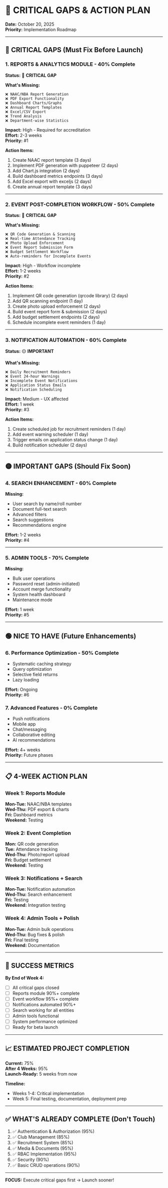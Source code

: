 # 🎯 CRITICAL GAPS & ACTION PLAN

**Date:** October 20, 2025  
**Priority:** Implementation Roadmap

---

## 🔴 **CRITICAL GAPS (Must Fix Before Launch)**

### **1. REPORTS & ANALYTICS MODULE** - 40% Complete
**Status:** 🔴 **CRITICAL GAP**

**What's Missing:**
```
❌ NAAC/NBA Report Generation
❌ PDF Export Functionality  
❌ Dashboard Charts/Graphs
❌ Annual Report Templates
❌ Excel/CSV Export
❌ Trend Analysis
❌ Department-wise Statistics
```

**Impact:** High - Required for accreditation  
**Effort:** 2-3 weeks  
**Priority:** #1

**Action Items:**
1. Create NAAC report template (3 days)
2. Implement PDF generation with puppeteer (2 days)
3. Add Chart.js integration (2 days)
4. Build dashboard metrics endpoints (3 days)
5. Add Excel export with exceljs (2 days)
6. Create annual report template (3 days)

---

### **2. EVENT POST-COMPLETION WORKFLOW** - 50% Complete
**Status:** 🔴 **CRITICAL GAP**

**What's Missing:**
```
❌ QR Code Generation & Scanning
❌ Real-time Attendance Tracking
❌ Photo Upload Enforcement
❌ Event Report Submission Form
❌ Budget Settlement Workflow
❌ Auto-reminders for Incomplete Events
```

**Impact:** High - Workflow incomplete  
**Effort:** 1-2 weeks  
**Priority:** #2

**Action Items:**
1. Implement QR code generation (qrcode library) (2 days)
2. Add QR scanning endpoint (1 day)
3. Create photo upload enforcement (2 days)
4. Build event report form & submission (2 days)
5. Add budget settlement endpoints (2 days)
6. Schedule incomplete event reminders (1 day)

---

### **3. NOTIFICATION AUTOMATION** - 60% Complete
**Status:** 🟡 **IMPORTANT**

**What's Missing:**
```
❌ Daily Recruitment Reminders
❌ Event 24-hour Warnings
❌ Incomplete Event Notifications
❌ Application Status Emails
❌ Notification Scheduling
```

**Impact:** Medium - UX affected  
**Effort:** 1 week  
**Priority:** #3

**Action Items:**
1. Create scheduled job for recruitment reminders (1 day)
2. Add event warning scheduler (1 day)
3. Trigger emails on application status change (1 day)
4. Build notification scheduler (2 days)

---

## 🟡 **IMPORTANT GAPS (Should Fix Soon)**

### **4. SEARCH ENHANCEMENT** - 60% Complete

**Missing:**
- User search by name/roll number
- Document full-text search
- Advanced filters
- Search suggestions
- Recommendations engine

**Effort:** 1-2 weeks  
**Priority:** #4

---

### **5. ADMIN TOOLS** - 70% Complete

**Missing:**
- Bulk user operations
- Password reset (admin-initiated)
- Account merge functionality
- System health dashboard
- Maintenance mode

**Effort:** 1 week  
**Priority:** #5

---

## 🟢 **NICE TO HAVE (Future Enhancements)**

### **6. Performance Optimization** - 50% Complete
- Systematic caching strategy
- Query optimization
- Selective field returns
- Lazy loading

**Effort:** Ongoing  
**Priority:** #6

### **7. Advanced Features** - 0% Complete
- Push notifications
- Mobile app
- Chat/messaging
- Collaborative editing
- AI recommendations

**Effort:** 4+ weeks  
**Priority:** Future phases

---

## 📋 **4-WEEK ACTION PLAN**

### **Week 1: Reports Module**
**Mon-Tue:** NAAC/NBA templates  
**Wed-Thu:** PDF export & charts  
**Fri:** Dashboard metrics  
**Weekend:** Testing

### **Week 2: Event Completion**
**Mon:** QR code generation  
**Tue:** Attendance tracking  
**Wed-Thu:** Photo/report upload  
**Fri:** Budget settlement  
**Weekend:** Testing

### **Week 3: Notifications + Search**
**Mon-Tue:** Notification automation  
**Wed-Thu:** Search enhancement  
**Fri:** Testing  
**Weekend:** Integration testing

### **Week 4: Admin Tools + Polish**
**Mon-Tue:** Admin bulk operations  
**Wed-Thu:** Bug fixes & polish  
**Fri:** Final testing  
**Weekend:** Documentation

---

## 🎯 **SUCCESS METRICS**

**By End of Week 4:**
- [ ] All critical gaps closed
- [ ] Reports module 90%+ complete
- [ ] Event workflow 95%+ complete
- [ ] Notifications automated 90%+
- [ ] Search working for all entities
- [ ] Admin tools functional
- [ ] System performance optimized
- [ ] Ready for beta launch

---

## 📈 **ESTIMATED PROJECT COMPLETION**

**Current:** 75%  
**After 4 Weeks:** 95%  
**Launch-Ready:** 5 weeks from now

**Timeline:**
- Weeks 1-4: Critical implementation
- Week 5: Final testing, documentation, deployment prep

---

## ✅ **WHAT'S ALREADY COMPLETE (Don't Touch)**

1. ✅ Authentication & Authorization (95%)
2. ✅ Club Management (85%)
3. ✅ Recruitment System (85%)
4. ✅ Media & Documents (95%)
5. ✅ RBAC Implementation (95%)
6. ✅ Security (90%)
7. ✅ Basic CRUD operations (90%)

---

**FOCUS:** Execute critical gaps first → Launch sooner!
